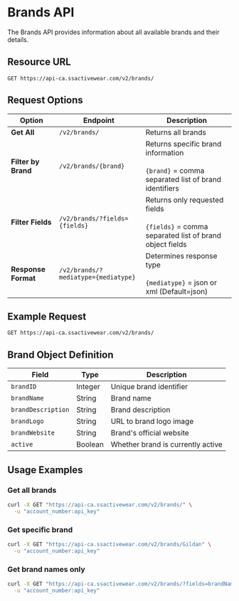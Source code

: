 # Brands API

The Brands API provides information about all available brands and their details.

## Resource URL

```
GET https://api-ca.ssactivewear.com/v2/brands/
```

## Request Options

| Option | Endpoint | Description |
|--------|----------|-------------|
| **Get All** | `/v2/brands/` | Returns all brands |
| **Filter by Brand** | `/v2/brands/{brand}` | Returns specific brand information<br><br>`{brand}` = comma separated list of brand identifiers |
| **Filter Fields** | `/v2/brands/?fields={fields}` | Returns only requested fields<br><br>`{fields}` = comma separated list of brand object fields |
| **Response Format** | `/v2/brands/?mediatype={mediatype}` | Determines response type<br><br>`{mediatype}` = json or xml (Default=json) |

## Example Request

```
GET https://api-ca.ssactivewear.com/v2/brands/
```

## Brand Object Definition

| Field | Type | Description |
|-------|------|-------------|
| `brandID` | Integer | Unique brand identifier |
| `brandName` | String | Brand name |
| `brandDescription` | String | Brand description |
| `brandLogo` | String | URL to brand logo image |
| `brandWebsite` | String | Brand's official website |
| `active` | Boolean | Whether brand is currently active |

## Usage Examples

### Get all brands
```bash
curl -X GET "https://api-ca.ssactivewear.com/v2/brands/" \
  -u "account_number:api_key"
```

### Get specific brand
```bash
curl -X GET "https://api-ca.ssactivewear.com/v2/brands/Gildan" \
  -u "account_number:api_key"
```

### Get brand names only
```bash
curl -X GET "https://api-ca.ssactivewear.com/v2/brands/?fields=brandName" \
  -u "account_number:api_key"
```
